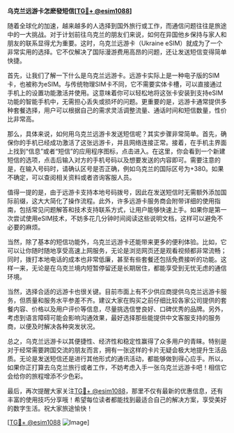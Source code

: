 **乌克兰远游卡怎麽發短信[[TG💪+ @esim1088](https://t.me/s/esim1088)]**

随着全球化的加速，越来越多的人选择到国外旅行或工作，而通信问题往往是旅途中的一大挑战。对于计划前往乌克兰的朋友们来说，如何在异国他乡保持与家人和朋友的联系显得尤为重要。这时，乌克兰远游卡（Ukraine eSIM）就成为了一个非常实用的选择。它不仅解决了国际漫游费用高昂的问题，还让发送短信变得简单快捷。

首先，让我们了解一下什么是乌克兰远游卡。远游卡实际上是一种电子版的SIM卡，也被称为eSIM。与传统物理SIM卡不同，它不需要实体卡槽，可以直接通过手机上的设置功能激活并使用。这意味着你可以轻松地将这张卡安装到支持eSIM功能的智能手机中，无需担心丢失或损坏的问题。更重要的是，远游卡通常提供多种套餐选择，用户可以根据自己的需求灵活调整流量、通话时间和短信数量，性价比非常高。

那么，具体来说，如何用乌克兰远游卡发送短信呢？其实步骤非常简单。首先，确保你的手机已经成功激活了这张远游卡，并且网络连接正常。接着，在手机主界面上找到“信息”或者“短信”的应用程序图标，点击进入。在这里，你会看到一个新建短信的选项，点击后输入对方的手机号码以及想要发送的内容即可。需要注意的是，在输入号码时，请确认区号是否正确，例如乌克兰的国际区号为+380。如果不确定，可以查阅相关资料或者咨询客服人员。

值得一提的是，由于远游卡支持本地号码拨号，因此在发送短信时无需额外添加国际前缀，这大大简化了操作流程。此外，许多远游卡服务商会附带详细的使用指南，包括常见问题解答和技术支持联系方式，让用户能够快速上手。如果你是第一次尝试使用eSIM技术，不妨多花几分钟时间阅读这些说明文档，这样可以避免不必要的麻烦。

当然，除了基本的短信功能外，乌克兰远游卡还能带来更多的便利体验。比如，它可以让你随时随地享受高速上网服务，无论是浏览网页还是观看视频都非常流畅；同时，拨打本地电话的成本也非常低廉，甚至有些套餐还包括免费接听的功能。这样一来，无论是在乌克兰境内短暂停留还是长期居住，都能享受到无忧无虑的通信环境。

当然，选择合适的远游卡也很关键。目前市面上有不少供应商提供乌克兰远游卡服务，但质量和服务水平参差不齐。建议大家在购买之前仔细比较各家公司提供的套餐内容、价格以及用户评价等信息，尽量挑选信誉良好、口碑优秀的品牌。另外，考虑到语言障碍可能会影响沟通效果，最好选择那些能提供中文客服支持的服务商，以便及时解决各种突发状况。

总之，乌克兰远游卡以其便捷性、经济性和稳定性赢得了众多用户的青睐。特别是对于经常需要跨国交流的朋友而言，拥有一张这样的卡片无疑会极大地提升生活品质。无论是发送短信还是进行其他形式的通讯活动，都能够做到得心应手。所以，如果你正打算去乌克兰旅行或者工作，不妨考虑入手一张乌克兰远游卡吧！相信它会给你的旅程增添不少色彩。

最后，再次提醒大家关注[TG💪+ @esim1088](https://t.me/s/esim1088)，那里不仅有最新的优惠信息，还有丰富的使用技巧分享哦！希望每位读者都能找到最适合自己的解决方案，享受美好的数字生活。祝大家旅途愉快！

[[TG💪+ @esim1088](https://t.me/s/esim1088) ![Image](https://i.postimg.cc/4NQfJmqS/Snipaste-2025-05-13-00-14-12.png)]